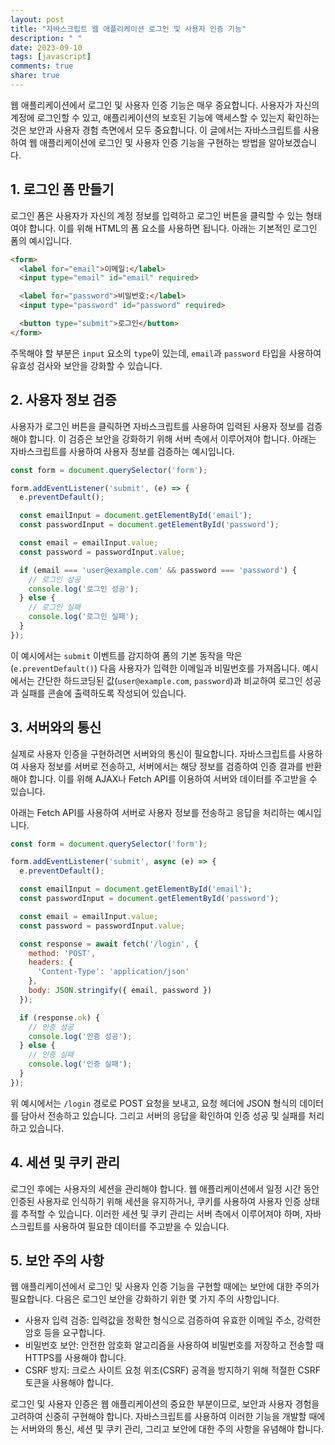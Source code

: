 ```yaml
---
layout: post
title: "자바스크립트 웹 애플리케이션 로그인 및 사용자 인증 기능"
description: " "
date: 2023-09-10
tags: [javascript]
comments: true
share: true
---
```


웹 애플리케이션에서 로그인 및 사용자 인증 기능은 매우 중요합니다. 사용자가 자신의 계정에 로그인할 수 있고, 애플리케이션의 보호된 기능에 액세스할 수 있는지 확인하는 것은 보안과 사용자 경험 측면에서 모두 중요합니다. 이 글에서는 자바스크립트를 사용하여 웹 애플리케이션에 로그인 및 사용자 인증 기능을 구현하는 방법을 알아보겠습니다.

## 1. 로그인 폼 만들기

로그인 폼은 사용자가 자신의 계정 정보를 입력하고 로그인 버튼을 클릭할 수 있는 형태여야 합니다. 이를 위해 HTML의 폼 요소를 사용하면 됩니다. 아래는 기본적인 로그인 폼의 예시입니다.

```html
<form>
  <label for="email">이메일:</label>
  <input type="email" id="email" required>

  <label for="password">비밀번호:</label>
  <input type="password" id="password" required>

  <button type="submit">로그인</button>
</form>
```

주목해야 할 부분은 `input` 요소의 `type`이 있는데, `email`과 `password` 타입을 사용하여 유효성 검사와 보안을 강화할 수 있습니다.

## 2. 사용자 정보 검증

사용자가 로그인 버튼을 클릭하면 자바스크립트를 사용하여 입력된 사용자 정보를 검증해야 합니다. 이 검증은 보안을 강화하기 위해 서버 측에서 이루어져야 합니다. 아래는 자바스크립트를 사용하여 사용자 정보를 검증하는 예시입니다.

```javascript
const form = document.querySelector('form');

form.addEventListener('submit', (e) => {
  e.preventDefault();

  const emailInput = document.getElementById('email');
  const passwordInput = document.getElementById('password');

  const email = emailInput.value;
  const password = passwordInput.value;

  if (email === 'user@example.com' && password === 'password') {
    // 로그인 성공
    console.log('로그인 성공');
  } else {
    // 로그인 실패
    console.log('로그인 실패');
  }
});
```

이 예시에서는 `submit` 이벤트를 감지하여 폼의 기본 동작을 막은(`e.preventDefault()`) 다음 사용자가 입력한 이메일과 비밀번호를 가져옵니다. 예시에서는 간단한 하드코딩된 값(`user@example.com`, `password`)과 비교하여 로그인 성공과 실패를 콘솔에 출력하도록 작성되어 있습니다.

## 3. 서버와의 통신

실제로 사용자 인증을 구현하려면 서버와의 통신이 필요합니다. 자바스크립트를 사용하여 사용자 정보를 서버로 전송하고, 서버에서는 해당 정보를 검증하여 인증 결과를 반환해야 합니다. 이를 위해 AJAX나 Fetch API를 이용하여 서버와 데이터를 주고받을 수 있습니다.

아래는 Fetch API를 사용하여 서버로 사용자 정보를 전송하고 응답을 처리하는 예시입니다.

```javascript
const form = document.querySelector('form');

form.addEventListener('submit', async (e) => {
  e.preventDefault();

  const emailInput = document.getElementById('email');
  const passwordInput = document.getElementById('password');

  const email = emailInput.value;
  const password = passwordInput.value;

  const response = await fetch('/login', {
    method: 'POST',
    headers: {
      'Content-Type': 'application/json'
    },
    body: JSON.stringify({ email, password })
  });

  if (response.ok) {
    // 인증 성공
    console.log('인증 성공');
  } else {
    // 인증 실패
    console.log('인증 실패');
  }
});
```

위 예시에서는 `/login` 경로로 POST 요청을 보내고, 요청 헤더에 JSON 형식의 데이터를 담아서 전송하고 있습니다. 그리고 서버의 응답을 확인하여 인증 성공 및 실패를 처리하고 있습니다.

## 4. 세션 및 쿠키 관리

로그인 후에는 사용자의 세션을 관리해야 합니다. 웹 애플리케이션에서 일정 시간 동안 인증된 사용자로 인식하기 위해 세션을 유지하거나, 쿠키를 사용하여 사용자 인증 상태를 추적할 수 있습니다. 이러한 세션 및 쿠키 관리는 서버 측에서 이루어져야 하며, 자바스크립트를 사용하여 필요한 데이터를 주고받을 수 있습니다.

## 5. 보안 주의 사항

웹 애플리케이션에서 로그인 및 사용자 인증 기능을 구현할 때에는 보안에 대한 주의가 필요합니다. 다음은 로그인 보안을 강화하기 위한 몇 가지 주의 사항입니다.

- 사용자 입력 검증: 입력값을 정확한 형식으로 검증하여 유효한 이메일 주소, 강력한 암호 등을 요구합니다.
- 비밀번호 보안: 안전한 암호화 알고리즘을 사용하여 비밀번호를 저장하고 전송할 때 HTTPS를 사용해야 합니다.
- CSRF 방지: 크로스 사이트 요청 위조(CSRF) 공격을 방지하기 위해 적절한 CSRF 토큰을 사용해야 합니다.

로그인 및 사용자 인증은 웹 애플리케이션의 중요한 부분이므로, 보안과 사용자 경험을 고려하여 신중히 구현해야 합니다. 자바스크립트를 사용하여 이러한 기능을 개발할 때에는 서버와의 통신, 세션 및 쿠키 관리, 그리고 보안에 대한 주의 사항을 유념해야 합니다.